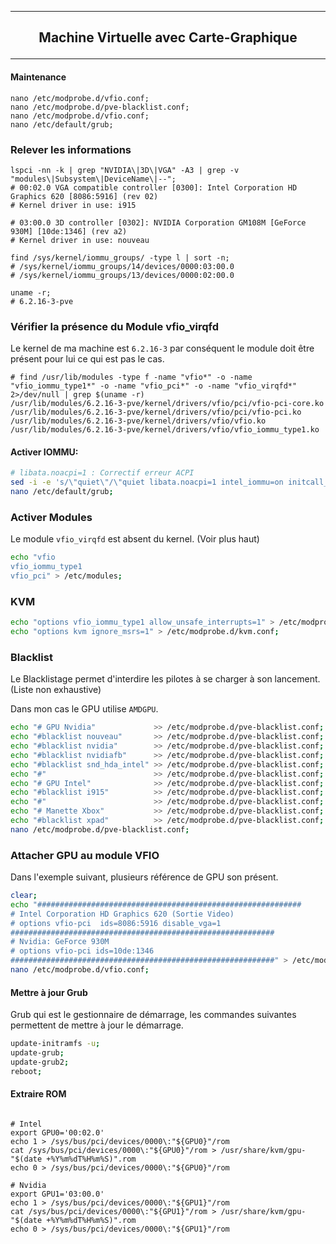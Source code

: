 ----------------------------------------------------------------------------------------------------------------------------------------------------------------
## <p align='center'> Machine Virtuelle avec Carte-Graphique </p>
----------------------------------------------------------------------------------------------------------------------------------------------------------------

#### Maintenance
```clear;
nano /etc/modprobe.d/vfio.conf;
nano /etc/modprobe.d/pve-blacklist.conf;
nano /etc/modprobe.d/vfio.conf;
nano /etc/default/grub;
```


### Relever les informations
```
lspci -nn -k | grep "NVIDIA\|3D\|VGA" -A3 | grep -v "modules\|Subsystem\|DeviceName\|--";
# 00:02.0 VGA compatible controller [0300]: Intel Corporation HD Graphics 620 [8086:5916] (rev 02)
# Kernel driver in use: i915

# 03:00.0 3D controller [0302]: NVIDIA Corporation GM108M [GeForce 930M] [10de:1346] (rev a2)
# Kernel driver in use: nouveau

find /sys/kernel/iommu_groups/ -type l | sort -n;
# /sys/kernel/iommu_groups/14/devices/0000:03:00.0
# /sys/kernel/iommu_groups/13/devices/0000:02:00.0

uname -r;
# 6.2.16-3-pve
```

### Vérifier la présence du Module vfio_virqfd
Le kernel de ma machine est `6.2.16-3` par conséquent le module doit être présent pour lui ce qui est pas le cas.
```
# find /usr/lib/modules -type f -name "vfio*" -o -name "vfio_iommu_type1*" -o -name "vfio_pci*" -o -name "vfio_virqfd*" 2>/dev/null | grep $(uname -r)
/usr/lib/modules/6.2.16-3-pve/kernel/drivers/vfio/pci/vfio-pci-core.ko
/usr/lib/modules/6.2.16-3-pve/kernel/drivers/vfio/pci/vfio-pci.ko
/usr/lib/modules/6.2.16-3-pve/kernel/drivers/vfio/vfio.ko
/usr/lib/modules/6.2.16-3-pve/kernel/drivers/vfio/vfio_iommu_type1.ko
```

#### Activer IOMMU:
```bash
# libata.noacpi=1 : Correctif erreur ACPI
sed -i -e 's/\"quiet\"/\"quiet libata.noacpi=1 intel_iommu=on initcall_blacklist=sysfb_init\"/g' /etc/default/grub;
nano /etc/default/grub;
```

### Activer Modules
Le module `vfio_virqfd` est absent du kernel. (Voir plus haut)
```bash
echo "vfio
vfio_iommu_type1
vfio_pci" > /etc/modules;
```

### KVM
```bash
echo "options vfio_iommu_type1 allow_unsafe_interrupts=1" > /etc/modprobe.d/iommu_unsafe_interrupts.conf;
echo "options kvm ignore_msrs=1" > /etc/modprobe.d/kvm.conf;
```



### Blacklist
Le Blacklistage permet d'interdire les pilotes à se charger à son lancement. (Liste non exhaustive)

Dans mon cas le GPU utilise `AMDGPU`.
```bash
echo "# GPU Nvidia"             >> /etc/modprobe.d/pve-blacklist.conf;
echo "#blacklist nouveau"       >> /etc/modprobe.d/pve-blacklist.conf;
echo "#blacklist nvidia"        >> /etc/modprobe.d/pve-blacklist.conf;
echo "#blacklist nvidiafb"      >> /etc/modprobe.d/pve-blacklist.conf;
echo "#blacklist snd_hda_intel" >> /etc/modprobe.d/pve-blacklist.conf;
echo "#"                        >> /etc/modprobe.d/pve-blacklist.conf;
echo "# GPU Intel"              >> /etc/modprobe.d/pve-blacklist.conf;
echo "#blacklist i915"          >> /etc/modprobe.d/pve-blacklist.conf;
echo "#"                        >> /etc/modprobe.d/pve-blacklist.conf;
echo "# Manette Xbox"           >> /etc/modprobe.d/pve-blacklist.conf;
echo "#blacklist xpad"          >> /etc/modprobe.d/pve-blacklist.conf;
nano /etc/modprobe.d/pve-blacklist.conf;
```


### Attacher GPU au module VFIO
Dans l'exemple suivant, plusieurs référence de GPU son présent.
```bash
clear;
echo "###########################################################
# Intel Corporation HD Graphics 620 (Sortie Video)
# options vfio-pci  ids=8086:5916 disable_vga=1
###########################################################
# Nvidia: GeForce 930M
# options vfio-pci ids=10de:1346
###########################################################" > /etc/modprobe.d/vfio.conf;
nano /etc/modprobe.d/vfio.conf;
```

#### Mettre à jour Grub
Grub qui est le gestionnaire de démarrage, les commandes suivantes permettent de mettre à jour le démarrage.
````bash
update-initramfs -u;
update-grub;
update-grub2;
reboot;
````

#### Extraire ROM
```

# Intel
export GPU0='00:02.0'
echo 1 > /sys/bus/pci/devices/0000\:"${GPU0}"/rom
cat /sys/bus/pci/devices/0000\:"${GPU0}"/rom > /usr/share/kvm/gpu-"$(date +%Y%m%dT%H%m%S)".rom
echo 0 > /sys/bus/pci/devices/0000\:"${GPU0}"/rom

# Nvidia
export GPU1='03:00.0'
echo 1 > /sys/bus/pci/devices/0000\:"${GPU1}"/rom
cat /sys/bus/pci/devices/0000\:"${GPU1}"/rom > /usr/share/kvm/gpu-"$(date +%Y%m%dT%H%m%S)".rom
echo 0 > /sys/bus/pci/devices/0000\:"${GPU1}"/rom
```
